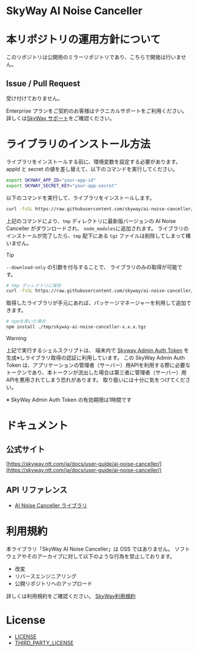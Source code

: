 # SkyWay AI Noise Canceller

# 本リポジトリの運用方針について

このリポジトリは公開用のミラーリポジトリであり、こちらで開発は行いません。

## Issue / Pull Request

受け付けておりません。

Enterprise プランをご契約のお客様はテクニカルサポートをご利用ください。
詳しくは[SkyWay サポート](https://support.skyway.ntt.com/hc/ja)をご確認ください。

# ライブラリのインストール方法

ライブラリをインストールする前に、環境変数を設定する必要があります。
appId と secret の値を差し替えて、以下のコマンドを実行してください。

```sh
export SKYWAY_APP_ID="your-app-id"
export SKYWAY_SECRET_KEY="your-app-secret"
```

以下のコマンドを実行して、ライブラリをインストールします。

```sh
curl -fsSL https://raw.githubusercontent.com/skyway/ai-noise-canceller/refs/heads/main/tools/js/install.sh | bash
```

上記のコマンドにより、`tmp` ディレクトリに最新版バージョンの AI Noise Canceller がダウンロードされ、 `node_modules`に追加されます。
ライブラリのインストールが完了したら、`tmp` 配下にある `tgz` ファイルは削除してしまって構いません。

> [!TIP]
> `--download-only` の引数を付与することで、 ライブラリのみの取得が可能です。
> ```sh
> # tmp ディレクトリに保存
> curl -fsSL https://raw.githubusercontent.com/skyway/ai-noise-canceller/refs/heads/main/tools/js/install.sh | bash -s -- --download-only --dest="tmp"
> ```
> 取得したライブラリが手元にあれば、パッケージマネージャーを利用して追加できます。
> ```sh
> # npmを用いた場合
> npm install ./tmp/skyway-ai-noise-canceller-x.x.x.tgz
> ```

> [!WARNING]
> 上記で実行するシェルスクリプトは、 端末内で [Skyway Admin Auth Token](https://skyway.ntt.com/ja/docs/user-guide/authentication/skyway-admin-auth-token/) を生成※しライブラリ取得の認証に利用しています。
> この SkyWay Admin Auth Token は、アプリケーションの管理者（サーバー）用APIを利用する際に必要なトークンであり、本トークンが流出した場合は第三者に管理者（サーバー）用APIを悪用されてしまう恐れがあります。
> 取り扱いには十分に気をつけてください。
>
> ※ SkyWay Admin Auth Token の有効期限は1時間です


# ドキュメント

## 公式サイト

[https://skyway.ntt.com/ja/docs/user-guide/ai-noise-canceller/](https://skyway.ntt.com/ja/docs/user-guide/ai-noise-canceller/)

## API リファレンス

- [AI Noise Canceller ライブラリ](https://skyway.ntt.com/ja/docs/api-reference/ai-noise-canceller/)

# 利用規約

本ライブラリ「SkyWay AI Noise Canceller」は OSS ではありません。
ソフトウェアやそのアーカイブに対して以下のような行為を禁止しております。
- 改変
- リバースエンジニアリング
- 公開リポジトリへのアップロード

詳しくは利用規約をご確認ください。
[SkyWay利用規約](https://skyway.ntt.com/ja/terms/)

# License

- [LICENSE](/LICENSE)
- [THIRD_PARTY_LICENSE](/THIRD_PARTY_LICENSE)
